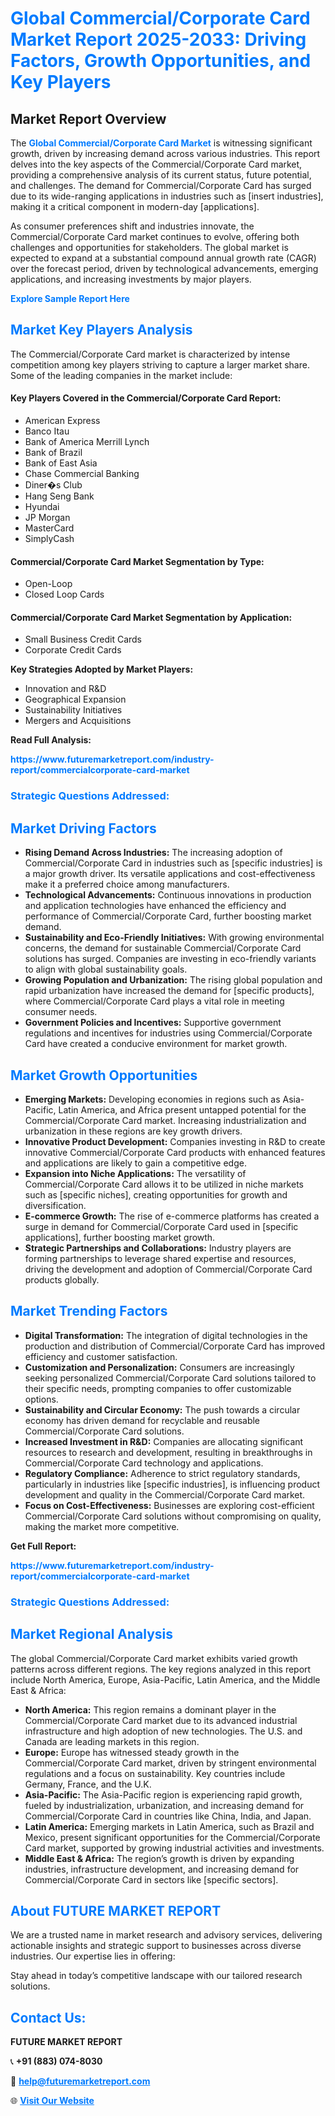 <h1 style="color: #007BFF;">Global Commercial/Corporate Card Market Report 2025-2033: Driving Factors, Growth Opportunities, and Key Players</h1>

<section id="overview">
<h2>Market Report Overview</h2>
<p>The <a href="https://www.futuremarketreport.com/industry-report/commercialcorporate-card-market" style="color: #007BFF; text-decoration: none;"><strong>Global Commercial/Corporate Card Market</strong></a> is witnessing significant growth, driven by increasing demand across various industries. This report delves into the key aspects of the Commercial/Corporate Card market, providing a comprehensive analysis of its current status, future potential, and challenges. The demand for Commercial/Corporate Card has surged due to its wide-ranging applications in industries such as [insert industries], making it a critical component in modern-day [applications].</p>
<p>As consumer preferences shift and industries innovate, the Commercial/Corporate Card market continues to evolve, offering both challenges and opportunities for stakeholders. The global market is expected to expand at a substantial compound annual growth rate (CAGR) over the forecast period, driven by technological advancements, emerging applications, and increasing investments by major players.</p>
</section>

<section id="overview">
<p><a href="https://www.futuremarketreport.com/request-sample/reportId=97934" style="color: #007BFF; text-decoration: none;"><strong>Explore Sample Report Here</strong></a></p>
</section>

<section id="key-players">
<h2 style="color: #007BFF;">Market Key Players Analysis</h2>
<p>The Commercial/Corporate Card market is characterized by intense competition among key players striving to capture a larger market share. Some of the leading companies in the market include:</p>
<h4>Key Players Covered in the Commercial/Corporate Card Report:</h4>
<ul><li>American Express</li><li>Banco Itau</li><li>Bank of America Merrill Lynch</li><li>Bank of Brazil</li><li>Bank of East Asia</li><li>Chase Commercial Banking</li><li>Diner�s Club</li><li>Hang Seng Bank</li><li>Hyundai</li><li>JP Morgan</li><li>MasterCard</li><li>SimplyCash</li></ul>
<h4>Commercial/Corporate Card Market Segmentation by Type:</h4>
<ul><li>Open-Loop</li><li>Closed Loop Cards</li></ul>

<h4>Commercial/Corporate Card Market Segmentation by Application:</h4>
<ul><li>Small Business Credit Cards</li><li>Corporate Credit Cards</li></ul>
<p><strong>Key Strategies Adopted by Market Players:</strong></p>
<ul>
<li>Innovation and R&D</li>
<li>Geographical Expansion</li>
<li>Sustainability Initiatives</li>
<li>Mergers and Acquisitions</li>
</ul>
</section>

<section>
<p><strong>Read Full Analysis: </strong></p><a href="https://www.futuremarketreport.com/industry-report/commercialcorporate-card-market" style="color: #007BFF; text-decoration: none;"><strong>https://www.futuremarketreport.com/industry-report/commercialcorporate-card-market</strong></a>
<h3 style="color: #007BFF;">Strategic Questions Addressed:</h3>
</section>

<section id="driving-factors">
<h2 style="color: #007BFF;">Market Driving Factors</h2>
<ul>
<li><strong>Rising Demand Across Industries:</strong> The increasing adoption of Commercial/Corporate Card in industries such as [specific industries] is a major growth driver. Its versatile applications and cost-effectiveness make it a preferred choice among manufacturers.</li>
<li><strong>Technological Advancements:</strong> Continuous innovations in production and application technologies have enhanced the efficiency and performance of Commercial/Corporate Card, further boosting market demand.</li>
<li><strong>Sustainability and Eco-Friendly Initiatives:</strong> With growing environmental concerns, the demand for sustainable Commercial/Corporate Card solutions has surged. Companies are investing in eco-friendly variants to align with global sustainability goals.</li>
<li><strong>Growing Population and Urbanization:</strong> The rising global population and rapid urbanization have increased the demand for [specific products], where Commercial/Corporate Card plays a vital role in meeting consumer needs.</li>
<li><strong>Government Policies and Incentives:</strong> Supportive government regulations and incentives for industries using Commercial/Corporate Card have created a conducive environment for market growth.</li>
</ul>
</section>

<section id="growth-opportunities">
<h2 style="color: #007BFF;">Market Growth Opportunities</h2>
<ul>
<li><strong>Emerging Markets:</strong> Developing economies in regions such as Asia-Pacific, Latin America, and Africa present untapped potential for the Commercial/Corporate Card market. Increasing industrialization and urbanization in these regions are key growth drivers.</li>
<li><strong>Innovative Product Development:</strong> Companies investing in R&D to create innovative Commercial/Corporate Card products with enhanced features and applications are likely to gain a competitive edge.</li>
<li><strong>Expansion into Niche Applications:</strong> The versatility of Commercial/Corporate Card allows it to be utilized in niche markets such as [specific niches], creating opportunities for growth and diversification.</li>
<li><strong>E-commerce Growth:</strong> The rise of e-commerce platforms has created a surge in demand for Commercial/Corporate Card used in [specific applications], further boosting market growth.</li>
<li><strong>Strategic Partnerships and Collaborations:</strong> Industry players are forming partnerships to leverage shared expertise and resources, driving the development and adoption of Commercial/Corporate Card products globally.</li>
</ul>
</section>

<section id="trending-factors">
<h2 style="color: #007BFF;">Market Trending Factors</h2>
<ul>
<li><strong>Digital Transformation:</strong> The integration of digital technologies in the production and distribution of Commercial/Corporate Card has improved efficiency and customer satisfaction.</li>
<li><strong>Customization and Personalization:</strong> Consumers are increasingly seeking personalized Commercial/Corporate Card solutions tailored to their specific needs, prompting companies to offer customizable options.</li>
<li><strong>Sustainability and Circular Economy:</strong> The push towards a circular economy has driven demand for recyclable and reusable Commercial/Corporate Card solutions.</li>
<li><strong>Increased Investment in R&D:</strong> Companies are allocating significant resources to research and development, resulting in breakthroughs in Commercial/Corporate Card technology and applications.</li>
<li><strong>Regulatory Compliance:</strong> Adherence to strict regulatory standards, particularly in industries like [specific industries], is influencing product development and quality in the Commercial/Corporate Card market.</li>
<li><strong>Focus on Cost-Effectiveness:</strong> Businesses are exploring cost-efficient Commercial/Corporate Card solutions without compromising on quality, making the market more competitive.</li>
</ul>
</section>

<section>
<p><strong>Get Full Report: </strong></p><a href="https://www.futuremarketreport.com/industry-report/commercialcorporate-card-market" style="color: #007BFF; text-decoration: none;"><strong>https://www.futuremarketreport.com/industry-report/commercialcorporate-card-market</strong></a>
<h3 style="color: #007BFF;">Strategic Questions Addressed:</h3>
</section>


<section id="regional-analysis">
<h2 style="color: #007BFF;">Market Regional Analysis</h2>
<p>The global Commercial/Corporate Card market exhibits varied growth patterns across different regions. The key regions analyzed in this report include North America, Europe, Asia-Pacific, Latin America, and the Middle East & Africa:</p>
<ul>
<li><strong>North America:</strong> This region remains a dominant player in the Commercial/Corporate Card market due to its advanced industrial infrastructure and high adoption of new technologies. The U.S. and Canada are leading markets in this region.</li>
<li><strong>Europe:</strong> Europe has witnessed steady growth in the Commercial/Corporate Card market, driven by stringent environmental regulations and a focus on sustainability. Key countries include Germany, France, and the U.K.</li>
<li><strong>Asia-Pacific:</strong> The Asia-Pacific region is experiencing rapid growth, fueled by industrialization, urbanization, and increasing demand for Commercial/Corporate Card in countries like China, India, and Japan.</li>
<li><strong>Latin America:</strong> Emerging markets in Latin America, such as Brazil and Mexico, present significant opportunities for the Commercial/Corporate Card market, supported by growing industrial activities and investments.</li>
<li><strong>Middle East & Africa:</strong> The region’s growth is driven by expanding industries, infrastructure development, and increasing demand for Commercial/Corporate Card in sectors like [specific sectors].</li>
</ul>
</section>

<footer>
<h2 style="color: #007BFF;">About FUTURE MARKET REPORT</h2>
<p>We are a trusted name in market research and advisory services, delivering actionable insights and strategic support to businesses across diverse industries. Our expertise lies in offering:</p>

<p>Stay ahead in today’s competitive landscape with our tailored research solutions.</p>

<h2 style="color: #007BFF;">Contact Us:</h2>
<p><strong>FUTURE MARKET REPORT</strong></p>
<p>📞 <strong>+91 (883) 074-8030</strong></p>
<p>📧 <strong><a href="mailto:help@futuremarketreport.com" style="color: #007BFF;">help@futuremarketreport.com</a></strong></p>
<p>🌐 <strong><a href="https://www.futuremarketreport.com/" style="color: #007BFF;">Visit Our Website</a></strong></p>
</footer>
